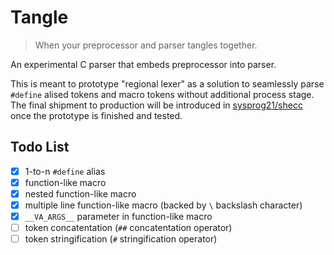 # Tangle

> When your preprocessor and parser tangles together.

An experimental C parser that embeds preprocessor into parser.

This is meant to prototype "regional lexer" as a solution to seamlessly parse 
`#define` alised tokens and macro tokens without additional process stage.
The final shipment to production will be introduced in [sysprog21/shecc](https://github.com/sysprog21/shecc/)
once the prototype is finished and tested.

## Todo List
- [x] 1-to-n `#define` alias
- [x] function-like macro
- [x] nested function-like macro
- [x] multiple line function-like macro (backed by `\` backslash character)
- [x] `__VA_ARGS__` parameter in function-like macro
- [ ] token concatentation (`##` concatentation operator)
- [ ] token stringification (`#` stringification operator)
